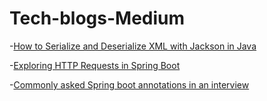 # Tech-blogs-Medium
-[How to Serialize and Deserialize XML with Jackson in Java](https://medium.com/@ya.aman.ay/how-to-serialize-and-deserialize-xml-with-jackson-in-java-991beeb2752f)

-[Exploring HTTP Requests in Spring Boot](https://medium.com/@ya.aman.ay/exploring-http-requests-in-spring-boot-31e74bc3c604)

-[Commonly asked Spring boot annotations in an interview](https://medium.com/@ya.aman.ay/commonly-asked-spring-boot-annotations-in-an-interview-90d0fd77243b)

